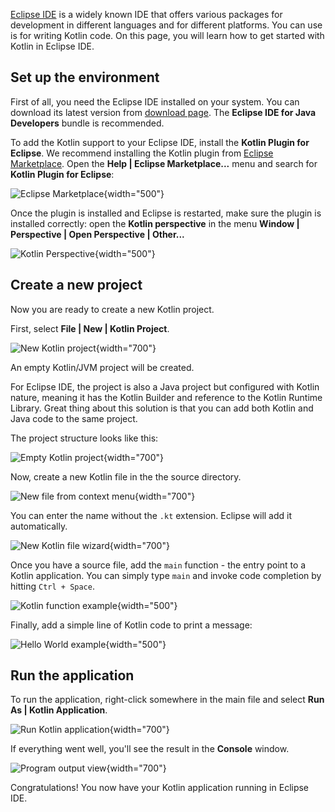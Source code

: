 [//]: # (title: Eclipse IDE)

[Eclipse IDE](https://www.eclipse.org/downloads/) is a widely known IDE that offers various packages for development in
different languages and for different platforms. You can use is for writing Kotlin code. On this page, you will learn
how to get started with Kotlin in Eclipse IDE. 

## Set up the environment

First of all, you need the Eclipse IDE installed on your system.
You can download its latest version from [download page](https://www.eclipse.org/downloads/).
The **Eclipse IDE for Java Developers** bundle is recommended.

To add the Kotlin support to your Eclipse IDE, install the **Kotlin Plugin for Eclipse**.
We recommend installing the Kotlin plugin from [Eclipse Marketplace](https://marketplace.eclipse.org/content/kotlin-plugin-eclipse). 
Open the __Help \| Eclipse Marketplace...__ menu and search for __Kotlin Plugin for Eclipse__: 

![Eclipse Marketplace](eclipse_marketplace.png){width="500"}

Once the plugin is installed and Eclipse is restarted, make sure the plugin is installed correctly: open the __Kotlin perspective__
in the menu __Window \| Perspective | Open Perspective \| Other...__
    
![Kotlin Perspective](eclipse_open-perspective.png){width="500"}

## Create a new project

Now you are ready to create a new Kotlin project.

First, select __File | New | Kotlin Project__.

![New Kotlin project](eclipse_project-name.png){width="700"}

An empty Kotlin/JVM project will be created.

For Eclipse IDE, the project is also a Java project but configured with Kotlin nature, meaning it has the Kotlin
Builder and reference to the Kotlin Runtime Library. Great thing about this solution is that you can add both Kotlin and
Java code to the same project.
   
The project structure looks like this:

![Empty Kotlin project](eclipse_empty-project.png){width="700"}

Now, create a new Kotlin file in the the source directory.

![New file from context menu](eclipse_new-file.png){width="700"}
   
You can enter the name without the `.kt` extension. Eclipse will add it automatically.

![New Kotlin file wizard](eclipse_file-name.png){width="700"}

Once you have a source file, add the `main` function - the entry point to a Kotlin application. You
can simply type `main` and invoke code completion by hitting `Ctrl + Space`.

![Kotlin function example](eclipse_main.png){width="500"}

Finally, add a simple line of Kotlin code to print a message:

![Hello World example](eclipse_hello-world.png){width="500"}

## Run the application

To run the application, right-click somewhere in the main file and select __Run As | Kotlin Application__.

![Run Kotlin application](eclipse_run-as.png){width="700"}
   
If everything went well, you'll see the result in the **Console** window.

![Program output view](eclipse_output.png){width="700"}

Congratulations! You now have your Kotlin application running in Eclipse IDE.